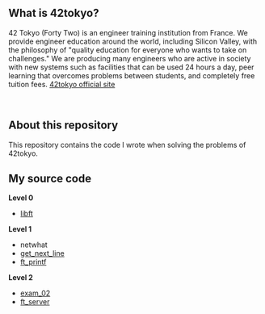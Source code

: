 ## What is 42tokyo?
42 Tokyo (Forty Two) is an engineer training institution from France.
We provide engineer education around the world, including Silicon Valley, with the philosophy of "quality education for everyone who wants to take on challenges."
We are producing many engineers who are active in society with new systems such as facilities that can be used 24 hours a day, peer learning that overcomes problems between students, and completely free tuition fees.
[42tokyo official site](https://42tokyo.jp/)

<br>

## About this repository
This repository contains the code I wrote when solving the problems of 42tokyo.

## My source code
**Level 0**
- [libft](https://github.com/Hiroaki-K4/42tokyo/tree/main/libft)

**Level 1**
- netwhat
- [get_next_line](https://github.com/Hiroaki-K4/42tokyo/tree/main/gnl)
- [ft_printf](https://github.com/Hiroaki-K4/42tokyo/tree/main/printf)

**Level 2**
- [exam_02](https://github.com/Hiroaki-K4/42tokyo/tree/main/exam_02)
- [ft_server](https://github.com/Hiroaki-K4/42tokyo/tree/main/ft_server)
